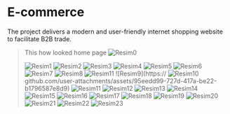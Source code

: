 # E-commerce
The project delivers a modern and user-friendly internet shopping website to facilitate B2B trade.


> This how looked home page ![Resim0](https://private-user-images.githubusercontent.com/154680464/350375634-df7f4193-8077-44af-888f-36fb71951231.png?jwt=eyJhbGciOiJIUzI1NiIsInR5cCI6IkpXVCJ9.eyJpc3MiOiJnaXRodWIuY29tIiwiYXVkIjoicmF3LmdpdGh1YnVzZXJjb250ZW50LmNvbSIsImtleSI6ImtleTUiLCJleHAiOjE3MjEzODk2OTksIm5iZiI6MTcyMTM4OTM5OSwicGF0aCI6Ii8xNTQ2ODA0NjQvMzUwMzc1NjM0LWRmN2Y0MTkzLTgwNzctNDRhZi04ODhmLTM2ZmI3MTk1MTIzMS5wbmc_WC1BbXotQWxnb3JpdGhtPUFXUzQtSE1BQy1TSEEyNTYmWC1BbXotQ3JlZGVudGlhbD1BS0lBVkNPRFlMU0E1M1BRSzRaQSUyRjIwMjQwNzE5JTJGdXMtZWFzdC0xJTJGczMlMkZhd3M0X3JlcXVlc3QmWC1BbXotRGF0ZT0yMDI0MDcxOVQxMTQzMTlaJlgtQW16LUV4cGlyZXM9MzAwJlgtQW16LVNpZ25hdHVyZT1lOWU0Y2I0Yzg4ZDg5ODNlMzc5NTk3YTNjYTYzZjFkZWJmYTMzZjlhZWZmMzYyOWU0YjliYTFlOTdjNzI0YWUzJlgtQW16LVNpZ25lZEhlYWRlcnM9aG9zdCZhY3Rvcl9pZD0wJmtleV9pZD0wJnJlcG9faWQ9MCJ9.9AQXe4YIlaNG5IgqFcuRWTHddNrcVAba8Bha717FrO0)
> 
> ![Resim1](https://private-user-images.githubusercontent.com/154680464/350375674-b8856f45-9a09-45d0-9477-6fbf8200b575.jpg?jwt=eyJhbGciOiJIUzI1NiIsInR5cCI6IkpXVCJ9.eyJpc3MiOiJnaXRodWIuY29tIiwiYXVkIjoicmF3LmdpdGh1YnVzZXJjb250ZW50LmNvbSIsImtleSI6ImtleTUiLCJleHAiOjE3MjEzODk2OTksIm5iZiI6MTcyMTM4OTM5OSwicGF0aCI6Ii8xNTQ2ODA0NjQvMzUwMzc1Njc0LWI4ODU2ZjQ1LTlhMDktNDVkMC05NDc3LTZmYmY4MjAwYjU3NS5qcGc_WC1BbXotQWxnb3JpdGhtPUFXUzQtSE1BQy1TSEEyNTYmWC1BbXotQ3JlZGVudGlhbD1BS0lBVkNPRFlMU0E1M1BRSzRaQSUyRjIwMjQwNzE5JTJGdXMtZWFzdC0xJTJGczMlMkZhd3M0X3JlcXVlc3QmWC1BbXotRGF0ZT0yMDI0MDcxOVQxMTQzMTlaJlgtQW16LUV4cGlyZXM9MzAwJlgtQW16LVNpZ25hdHVyZT0wZWYzM2RlZWVhNGVhMGJkOTg2MTI0ZWRiYzJlZjFjYzkwNjUyZGU4NGFhNzc2MzdlY2JmZmU1YzBlZGE5MTIzJlgtQW16LVNpZ25lZEhlYWRlcnM9aG9zdCZhY3Rvcl9pZD0wJmtleV9pZD0wJnJlcG9faWQ9MCJ9.fY3sImBgthRXcFI_b5JEW5cFtELM6SiGU07dTUVOW10) ![Resim2](https://private-user-images.githubusercontent.com/154680464/350375696-b56df631-ee96-40c2-974b-2a58889647d6.png?jwt=eyJhbGciOiJIUzI1NiIsInR5cCI6IkpXVCJ9.eyJpc3MiOiJnaXRodWIuY29tIiwiYXVkIjoicmF3LmdpdGh1YnVzZXJjb250ZW50LmNvbSIsImtleSI6ImtleTUiLCJleHAiOjE3MjEzODk2OTksIm5iZiI6MTcyMTM4OTM5OSwicGF0aCI6Ii8xNTQ2ODA0NjQvMzUwMzc1Njk2LWI1NmRmNjMxLWVlOTYtNDBjMi05NzRiLTJhNTg4ODk2NDdkNi5wbmc_WC1BbXotQWxnb3JpdGhtPUFXUzQtSE1BQy1TSEEyNTYmWC1BbXotQ3JlZGVudGlhbD1BS0lBVkNPRFlMU0E1M1BRSzRaQSUyRjIwMjQwNzE5JTJGdXMtZWFzdC0xJTJGczMlMkZhd3M0X3JlcXVlc3QmWC1BbXotRGF0ZT0yMDI0MDcxOVQxMTQzMTlaJlgtQW16LUV4cGlyZXM9MzAwJlgtQW16LVNpZ25hdHVyZT02YTNlMDY0NGNhYWFjY2JmMDY1Mzg3MjcxODcxZDUyY2M4N2M4OWZmNzI3YzBlMTk3YmUwZWU4NjE2ODZlNDc5JlgtQW16LVNpZ25lZEhlYWRlcnM9aG9zdCZhY3Rvcl9pZD0wJmtleV9pZD0wJnJlcG9faWQ9MCJ9.orXpwqQZWtcFJ3-S6-LUL4qNm7ee-LdRYaYlD6KSssU) ![Resim3](https://private-user-images.githubusercontent.com/154680464/350375709-d541aaf4-9966-4b11-9c15-8e99d0f386ef.jpg?jwt=eyJhbGciOiJIUzI1NiIsInR5cCI6IkpXVCJ9.eyJpc3MiOiJnaXRodWIuY29tIiwiYXVkIjoicmF3LmdpdGh1YnVzZXJjb250ZW50LmNvbSIsImtleSI6ImtleTUiLCJleHAiOjE3MjEzODk2OTksIm5iZiI6MTcyMTM4OTM5OSwicGF0aCI6Ii8xNTQ2ODA0NjQvMzUwMzc1NzA5LWQ1NDFhYWY0LTk5NjYtNGIxMS05YzE1LThlOTlkMGYzODZlZi5qcGc_WC1BbXotQWxnb3JpdGhtPUFXUzQtSE1BQy1TSEEyNTYmWC1BbXotQ3JlZGVudGlhbD1BS0lBVkNPRFlMU0E1M1BRSzRaQSUyRjIwMjQwNzE5JTJGdXMtZWFzdC0xJTJGczMlMkZhd3M0X3JlcXVlc3QmWC1BbXotRGF0ZT0yMDI0MDcxOVQxMTQzMTlaJlgtQW16LUV4cGlyZXM9MzAwJlgtQW16LVNpZ25hdHVyZT1jY2EwZjJlM2Q3NmVlYzBiY2M5ODA4YWUwMGMzNWViZTZkNzZjMjFhOTdiMDc1MmIwOGE3ODBjMDg3NWZhMTU1JlgtQW16LVNpZ25lZEhlYWRlcnM9aG9zdCZhY3Rvcl9pZD0wJmtleV9pZD0wJnJlcG9faWQ9MCJ9.lLo4fxwAM1BkDZ2XEP0R-z9rs7dZh99ksvBo7ktyL5A) ![Resim4](https://private-user-images.githubusercontent.com/154680464/350375717-c933fc51-1c36-4a4d-b251-fbef685dd1e9.jpg?jwt=eyJhbGciOiJIUzI1NiIsInR5cCI6IkpXVCJ9.eyJpc3MiOiJnaXRodWIuY29tIiwiYXVkIjoicmF3LmdpdGh1YnVzZXJjb250ZW50LmNvbSIsImtleSI6ImtleTUiLCJleHAiOjE3MjEzODk2OTksIm5iZiI6MTcyMTM4OTM5OSwicGF0aCI6Ii8xNTQ2ODA0NjQvMzUwMzc1NzE3LWM5MzNmYzUxLTFjMzYtNGE0ZC1iMjUxLWZiZWY2ODVkZDFlOS5qcGc_WC1BbXotQWxnb3JpdGhtPUFXUzQtSE1BQy1TSEEyNTYmWC1BbXotQ3JlZGVudGlhbD1BS0lBVkNPRFlMU0E1M1BRSzRaQSUyRjIwMjQwNzE5JTJGdXMtZWFzdC0xJTJGczMlMkZhd3M0X3JlcXVlc3QmWC1BbXotRGF0ZT0yMDI0MDcxOVQxMTQzMTlaJlgtQW16LUV4cGlyZXM9MzAwJlgtQW16LVNpZ25hdHVyZT0zMzE2YThhYzZlNDlhODcyY2UzZTVlMTFiNDVjM2U3M2U0Njc4OTg5MDFmM2YwMWJiYWQzZmY3NDBhODRjMTQ2JlgtQW16LVNpZ25lZEhlYWRlcnM9aG9zdCZhY3Rvcl9pZD0wJmtleV9pZD0wJnJlcG9faWQ9MCJ9.wMo9sQGsRM58aG0Z-reApOEnWQ9EkXumJ59Y1PefPYk) ![Resim5](https://private-user-images.githubusercontent.com/154680464/350375724-965e4d5e-4c32-4088-9148-45c7a962058f.png?jwt=eyJhbGciOiJIUzI1NiIsInR5cCI6IkpXVCJ9.eyJpc3MiOiJnaXRodWIuY29tIiwiYXVkIjoicmF3LmdpdGh1YnVzZXJjb250ZW50LmNvbSIsImtleSI6ImtleTUiLCJleHAiOjE3MjEzODk2OTksIm5iZiI6MTcyMTM4OTM5OSwicGF0aCI6Ii8xNTQ2ODA0NjQvMzUwMzc1NzI0LTk2NWU0ZDVlLTRjMzItNDA4OC05MTQ4LTQ1YzdhOTYyMDU4Zi5wbmc_WC1BbXotQWxnb3JpdGhtPUFXUzQtSE1BQy1TSEEyNTYmWC1BbXotQ3JlZGVudGlhbD1BS0lBVkNPRFlMU0E1M1BRSzRaQSUyRjIwMjQwNzE5JTJGdXMtZWFzdC0xJTJGczMlMkZhd3M0X3JlcXVlc3QmWC1BbXotRGF0ZT0yMDI0MDcxOVQxMTQzMTlaJlgtQW16LUV4cGlyZXM9MzAwJlgtQW16LVNpZ25hdHVyZT1lMTFhNTMwMzc2MzkxZTI4NDM5NWQxZDkxMjAxMjQ5ZTkwZTc0NGQzMDA2OGU3YjgxZDE1Njk5OGI3ZDY5MzJmJlgtQW16LVNpZ25lZEhlYWRlcnM9aG9zdCZhY3Rvcl9pZD0wJmtleV9pZD0wJnJlcG9faWQ9MCJ9.qtyHBuGZnNGueO3jbOlGTGNz4yhLmGWlBS66686iJHs) ![Resim6](https://private-user-images.githubusercontent.com/154680464/350375738-aed00476-0e45-419f-a59a-186d67195a80.jpg?jwt=eyJhbGciOiJIUzI1NiIsInR5cCI6IkpXVCJ9.eyJpc3MiOiJnaXRodWIuY29tIiwiYXVkIjoicmF3LmdpdGh1YnVzZXJjb250ZW50LmNvbSIsImtleSI6ImtleTUiLCJleHAiOjE3MjEzODk2OTksIm5iZiI6MTcyMTM4OTM5OSwicGF0aCI6Ii8xNTQ2ODA0NjQvMzUwMzc1NzM4LWFlZDAwNDc2LTBlNDUtNDE5Zi1hNTlhLTE4NmQ2NzE5NWE4MC5qcGc_WC1BbXotQWxnb3JpdGhtPUFXUzQtSE1BQy1TSEEyNTYmWC1BbXotQ3JlZGVudGlhbD1BS0lBVkNPRFlMU0E1M1BRSzRaQSUyRjIwMjQwNzE5JTJGdXMtZWFzdC0xJTJGczMlMkZhd3M0X3JlcXVlc3QmWC1BbXotRGF0ZT0yMDI0MDcxOVQxMTQzMTlaJlgtQW16LUV4cGlyZXM9MzAwJlgtQW16LVNpZ25hdHVyZT1lZjcxZWI5OWM1YzRjNWM1MDc2Y2MzOGVlZTc3NWI0OWIyZWRhMGY3MTgzNjdlNTA5MWJlOWU5MDljN2VlNzI5JlgtQW16LVNpZ25lZEhlYWRlcnM9aG9zdCZhY3Rvcl9pZD0wJmtleV9pZD0wJnJlcG9faWQ9MCJ9.2jgMVQVI5MG9TTWUe0fpRsmzOR4amZP2TIFyJcKdA9I) ![Resim7](https://private-user-images.githubusercontent.com/154680464/350375746-e9e384d5-ef45-4f20-b843-132f723c5716.jpg?jwt=eyJhbGciOiJIUzI1NiIsInR5cCI6IkpXVCJ9.eyJpc3MiOiJnaXRodWIuY29tIiwiYXVkIjoicmF3LmdpdGh1YnVzZXJjb250ZW50LmNvbSIsImtleSI6ImtleTUiLCJleHAiOjE3MjEzODk2OTksIm5iZiI6MTcyMTM4OTM5OSwicGF0aCI6Ii8xNTQ2ODA0NjQvMzUwMzc1NzQ2LWU5ZTM4NGQ1LWVmNDUtNGYyMC1iODQzLTEzMmY3MjNjNTcxNi5qcGc_WC1BbXotQWxnb3JpdGhtPUFXUzQtSE1BQy1TSEEyNTYmWC1BbXotQ3JlZGVudGlhbD1BS0lBVkNPRFlMU0E1M1BRSzRaQSUyRjIwMjQwNzE5JTJGdXMtZWFzdC0xJTJGczMlMkZhd3M0X3JlcXVlc3QmWC1BbXotRGF0ZT0yMDI0MDcxOVQxMTQzMTlaJlgtQW16LUV4cGlyZXM9MzAwJlgtQW16LVNpZ25hdHVyZT04YWY1ODBhZmU2OWRmZTY2Y2YwMDIxODBkMTYzNTQ0YmFjOTMwNDIyMWE4M2IyZDhiYmNmMWI4OTM5YTI5Y2U0JlgtQW16LVNpZ25lZEhlYWRlcnM9aG9zdCZhY3Rvcl9pZD0wJmtleV9pZD0wJnJlcG9faWQ9MCJ9.i81vhvabmCtiCjnFX_3qcjjkNuj_hIjnglukwM_kRlg) ![Resim8](https://private-user-images.githubusercontent.com/154680464/350375756-f1175f91-4ddb-499c-a0e5-245ae834b72f.jpg?jwt=eyJhbGciOiJIUzI1NiIsInR5cCI6IkpXVCJ9.eyJpc3MiOiJnaXRodWIuY29tIiwiYXVkIjoicmF3LmdpdGh1YnVzZXJjb250ZW50LmNvbSIsImtleSI6ImtleTUiLCJleHAiOjE3MjEzODk2OTksIm5iZiI6MTcyMTM4OTM5OSwicGF0aCI6Ii8xNTQ2ODA0NjQvMzUwMzc1NzU2LWYxMTc1ZjkxLTRkZGItNDk5Yy1hMGU1LTI0NWFlODM0YjcyZi5qcGc_WC1BbXotQWxnb3JpdGhtPUFXUzQtSE1BQy1TSEEyNTYmWC1BbXotQ3JlZGVudGlhbD1BS0lBVkNPRFlMU0E1M1BRSzRaQSUyRjIwMjQwNzE5JTJGdXMtZWFzdC0xJTJGczMlMkZhd3M0X3JlcXVlc3QmWC1BbXotRGF0ZT0yMDI0MDcxOVQxMTQzMTlaJlgtQW16LUV4cGlyZXM9MzAwJlgtQW16LVNpZ25hdHVyZT02YzRiZjdiYzBmMGFkZjZmNGU5NGRkZjliNjA0OGMzMGI0OTkyNDU5MGVmZDc1ZDI1NmZhZTUxOWIwMzhlZTU0JlgtQW16LVNpZ25lZEhlYWRlcnM9aG9zdCZhY3Rvcl9pZD0wJmtleV9pZD0wJnJlcG9faWQ9MCJ9.45gFEdmY-2-tIZJ7i2XCa1leOi1gkr7sofduXJWZ0wU) ![Resim11](https://private-user-images.githubusercontent.com/154680464/350375757-3c289629-b646-401d-90b1-999d3d249282.png?jwt=eyJhbGciOiJIUzI1NiIsInR5cCI6IkpXVCJ9.eyJpc3MiOiJnaXRodWIuY29tIiwiYXVkIjoicmF3LmdpdGh1YnVzZXJjb250ZW50LmNvbSIsImtleSI6ImtleTUiLCJleHAiOjE3MjEzODk2OTksIm5iZiI6MTcyMTM4OTM5OSwicGF0aCI6Ii8xNTQ2ODA0NjQvMzUwMzc1NzU3LTNjMjg5NjI5LWI2NDYtNDAxZC05MGIxLTk5OWQzZDI0OTI4Mi5wbmc_WC1BbXotQWxnb3JpdGhtPUFXUzQtSE1BQy1TSEEyNTYmWC1BbXotQ3JlZGVudGlhbD1BS0lBVkNPRFlMU0E1M1BRSzRaQSUyRjIwMjQwNzE5JTJGdXMtZWFzdC0xJTJGczMlMkZhd3M0X3JlcXVlc3QmWC1BbXotRGF0ZT0yMDI0MDcxOVQxMTQzMTlaJlgtQW16LUV4cGlyZXM9MzAwJlgtQW16LVNpZ25hdHVyZT1jNWJiYzMyYmU1NDM1NGY1NzM0ZGQzMjY0MGRkYTMxZmU0OWEwNmQyZjUzYWZjNWY3NjgyOTM2MmE5Y2EyMDk4JlgtQW16LVNpZ25lZEhlYWRlcnM9aG9zdCZhY3Rvcl9pZD0wJmtleV9pZD0wJnJlcG9faWQ9MCJ9.ErTMun9BVy5PZcESqccE-WgRCAKh5xXh-lyCUn59TpE) ![Resim9](https:// ![Resim10](https://private-user-images.githubusercontent.com/154680464/350375778-8a334aa9-c745-46d3-ad9f-26673f82d387.png?jwt=eyJhbGciOiJIUzI1NiIsInR5cCI6IkpXVCJ9.eyJpc3MiOiJnaXRodWIuY29tIiwiYXVkIjoicmF3LmdpdGh1YnVzZXJjb250ZW50LmNvbSIsImtleSI6ImtleTUiLCJleHAiOjE3MjEzODk2OTksIm5iZiI6MTcyMTM4OTM5OSwicGF0aCI6Ii8xNTQ2ODA0NjQvMzUwMzc1Nzc4LThhMzM0YWE5LWM3NDUtNDZkMy1hZDlmLTI2NjczZjgyZDM4Ny5wbmc_WC1BbXotQWxnb3JpdGhtPUFXUzQtSE1BQy1TSEEyNTYmWC1BbXotQ3JlZGVudGlhbD1BS0lBVkNPRFlMU0E1M1BRSzRaQSUyRjIwMjQwNzE5JTJGdXMtZWFzdC0xJTJGczMlMkZhd3M0X3JlcXVlc3QmWC1BbXotRGF0ZT0yMDI0MDcxOVQxMTQzMTlaJlgtQW16LUV4cGlyZXM9MzAwJlgtQW16LVNpZ25hdHVyZT1kMDQyMTE0YmFlYmZlMDdlMzc4YjgwZTE4ZjM3ZDM2OGYzY2NiZTZlOTcyM2NiMjZkYWVlMjRhMjBmZWI0MGU0JlgtQW16LVNpZ25lZEhlYWRlcnM9aG9zdCZhY3Rvcl9pZD0wJmtleV9pZD0wJnJlcG9faWQ9MCJ9.idG0gwRXei67pvWs6ImjsfgFGhTBePoC8YRviqzxInI) github.com/user-attachments/assets/95eedd99-727d-417a-be22-b1796587e8d9) ![Resim11](https://private-user-images.githubusercontent.com/154680464/350375790-10702794-a5dc-4829-a074-e93e2ec7b012.png?jwt=eyJhbGciOiJIUzI1NiIsInR5cCI6IkpXVCJ9.eyJpc3MiOiJnaXRodWIuY29tIiwiYXVkIjoicmF3LmdpdGh1YnVzZXJjb250ZW50LmNvbSIsImtleSI6ImtleTUiLCJleHAiOjE3MjEzODk2OTksIm5iZiI6MTcyMTM4OTM5OSwicGF0aCI6Ii8xNTQ2ODA0NjQvMzUwMzc1NzkwLTEwNzAyNzk0LWE1ZGMtNDgyOS1hMDc0LWU5M2UyZWM3YjAxMi5wbmc_WC1BbXotQWxnb3JpdGhtPUFXUzQtSE1BQy1TSEEyNTYmWC1BbXotQ3JlZGVudGlhbD1BS0lBVkNPRFlMU0E1M1BRSzRaQSUyRjIwMjQwNzE5JTJGdXMtZWFzdC0xJTJGczMlMkZhd3M0X3JlcXVlc3QmWC1BbXotRGF0ZT0yMDI0MDcxOVQxMTQzMTlaJlgtQW16LUV4cGlyZXM9MzAwJlgtQW16LVNpZ25hdHVyZT1lZGVlOThhYWY3YTA0YjE3YmViZDM3ZDQ4YmZjYTc5ZjBmNDFjYzM3MDNhNGRjNTU0NzQ5ZjYyZTVhMzVkMGEwJlgtQW16LVNpZ25lZEhlYWRlcnM9aG9zdCZhY3Rvcl9pZD0wJmtleV9pZD0wJnJlcG9faWQ9MCJ9.3RjQDa9Gv5vYh4wGkymFcdLBggrRMy8wil6o4DOh3BM) ![Resim12](https://private-user-images.githubusercontent.com/154680464/350376155-3cef2ca5-d69a-45b6-82f0-490693002ce6.png?jwt=eyJhbGciOiJIUzI1NiIsInR5cCI6IkpXVCJ9.eyJpc3MiOiJnaXRodWIuY29tIiwiYXVkIjoicmF3LmdpdGh1YnVzZXJjb250ZW50LmNvbSIsImtleSI6ImtleTUiLCJleHAiOjE3MjEzODk2OTksIm5iZiI6MTcyMTM4OTM5OSwicGF0aCI6Ii8xNTQ2ODA0NjQvMzUwMzc2MTU1LTNjZWYyY2E1LWQ2OWEtNDViNi04MmYwLTQ5MDY5MzAwMmNlNi5wbmc_WC1BbXotQWxnb3JpdGhtPUFXUzQtSE1BQy1TSEEyNTYmWC1BbXotQ3JlZGVudGlhbD1BS0lBVkNPRFlMU0E1M1BRSzRaQSUyRjIwMjQwNzE5JTJGdXMtZWFzdC0xJTJGczMlMkZhd3M0X3JlcXVlc3QmWC1BbXotRGF0ZT0yMDI0MDcxOVQxMTQzMTlaJlgtQW16LUV4cGlyZXM9MzAwJlgtQW16LVNpZ25hdHVyZT0zMjgxNzJkMDgzODE1NTM3YWY1YWMxNWExMmUyNTdlNzU1OTVlZGE0MzU0NzBlYWE5MDIyNjRjNDg4ZjQ5MjI5JlgtQW16LVNpZ25lZEhlYWRlcnM9aG9zdCZhY3Rvcl9pZD0wJmtleV9pZD0wJnJlcG9faWQ9MCJ9.bcMdhF3nbNzPVMJrMZXR5cYC_Ya_moiiXDhH_j921zg) ![Resim13](https://private-user-images.githubusercontent.com/154680464/350376224-5ddeee55-b48f-43fa-8583-b0cbaca475a5.jpg?jwt=eyJhbGciOiJIUzI1NiIsInR5cCI6IkpXVCJ9.eyJpc3MiOiJnaXRodWIuY29tIiwiYXVkIjoicmF3LmdpdGh1YnVzZXJjb250ZW50LmNvbSIsImtleSI6ImtleTUiLCJleHAiOjE3MjEzODk2OTksIm5iZiI6MTcyMTM4OTM5OSwicGF0aCI6Ii8xNTQ2ODA0NjQvMzUwMzc2MjI0LTVkZGVlZTU1LWI0OGYtNDNmYS04NTgzLWIwY2JhY2E0NzVhNS5qcGc_WC1BbXotQWxnb3JpdGhtPUFXUzQtSE1BQy1TSEEyNTYmWC1BbXotQ3JlZGVudGlhbD1BS0lBVkNPRFlMU0E1M1BRSzRaQSUyRjIwMjQwNzE5JTJGdXMtZWFzdC0xJTJGczMlMkZhd3M0X3JlcXVlc3QmWC1BbXotRGF0ZT0yMDI0MDcxOVQxMTQzMTlaJlgtQW16LUV4cGlyZXM9MzAwJlgtQW16LVNpZ25hdHVyZT1jMjZmMjNhN2NlYWZmMmMzNmM1M2YxNzE3YTdhN2MwOTE1ZTcwZjUwMThlODA2Y2Q0NGFiMjA1ZDY0OGM5NTVjJlgtQW16LVNpZ25lZEhlYWRlcnM9aG9zdCZhY3Rvcl9pZD0wJmtleV9pZD0wJnJlcG9faWQ9MCJ9.rPx6a_wyMxhBOv-ZBLxWESi02HVlPJNEi6lf6_ZCUog) ![Resim14](https://private-user-images.githubusercontent.com/154680464/350376258-f0976615-10cf-41fe-90d5-20ae28ba3fa6.png?jwt=eyJhbGciOiJIUzI1NiIsInR5cCI6IkpXVCJ9.eyJpc3MiOiJnaXRodWIuY29tIiwiYXVkIjoicmF3LmdpdGh1YnVzZXJjb250ZW50LmNvbSIsImtleSI6ImtleTUiLCJleHAiOjE3MjEzODk2OTksIm5iZiI6MTcyMTM4OTM5OSwicGF0aCI6Ii8xNTQ2ODA0NjQvMzUwMzc2MjU4LWYwOTc2NjE1LTEwY2YtNDFmZS05MGQ1LTIwYWUyOGJhM2ZhNi5wbmc_WC1BbXotQWxnb3JpdGhtPUFXUzQtSE1BQy1TSEEyNTYmWC1BbXotQ3JlZGVudGlhbD1BS0lBVkNPRFlMU0E1M1BRSzRaQSUyRjIwMjQwNzE5JTJGdXMtZWFzdC0xJTJGczMlMkZhd3M0X3JlcXVlc3QmWC1BbXotRGF0ZT0yMDI0MDcxOVQxMTQzMTlaJlgtQW16LUV4cGlyZXM9MzAwJlgtQW16LVNpZ25hdHVyZT03ZGU0OTZjOTc1MTg4NDVmZmEzZTk2YmUxODkwMjI1YTAwYzVjMDlmNzUyZWZiNjIzZWI3YTkxNDBlYzZmMTFhJlgtQW16LVNpZ25lZEhlYWRlcnM9aG9zdCZhY3Rvcl9pZD0wJmtleV9pZD0wJnJlcG9faWQ9MCJ9.IyU89cLFuT3mMhBRRjQaXFFD7BkdI14UMhmeu_URRxQ) ![Resim15](https://private-user-images.githubusercontent.com/154680464/350376015-e30120ac-c759-491e-9add-4e721b7aa6fa.png?jwt=eyJhbGciOiJIUzI1NiIsInR5cCI6IkpXVCJ9.eyJpc3MiOiJnaXRodWIuY29tIiwiYXVkIjoicmF3LmdpdGh1YnVzZXJjb250ZW50LmNvbSIsImtleSI6ImtleTUiLCJleHAiOjE3MjEzODk2OTksIm5iZiI6MTcyMTM4OTM5OSwicGF0aCI6Ii8xNTQ2ODA0NjQvMzUwMzc2MDE1LWUzMDEyMGFjLWM3NTktNDkxZS05YWRkLTRlNzIxYjdhYTZmYS5wbmc_WC1BbXotQWxnb3JpdGhtPUFXUzQtSE1BQy1TSEEyNTYmWC1BbXotQ3JlZGVudGlhbD1BS0lBVkNPRFlMU0E1M1BRSzRaQSUyRjIwMjQwNzE5JTJGdXMtZWFzdC0xJTJGczMlMkZhd3M0X3JlcXVlc3QmWC1BbXotRGF0ZT0yMDI0MDcxOVQxMTQzMTlaJlgtQW16LUV4cGlyZXM9MzAwJlgtQW16LVNpZ25hdHVyZT05MTEwN2Y4ZjMyOGMxMmQ5MjFlNzMzYjA5MDlhNzYxZTZlZGYxMjRhOTVmY2VkZWUzOTRkYWNiNjQyNWI5MjY5JlgtQW16LVNpZ25lZEhlYWRlcnM9aG9zdCZhY3Rvcl9pZD0wJmtleV9pZD0wJnJlcG9faWQ9MCJ9.sQWNURL-uUoC8zpD9uYWX2OarAZLLLTZ3f5JL7GBTV0) ![Resim16](https://private-user-images.githubusercontent.com/154680464/350376030-eaadc9a7-f6ae-43d0-8794-b03cfa28849c.png?jwt=eyJhbGciOiJIUzI1NiIsInR5cCI6IkpXVCJ9.eyJpc3MiOiJnaXRodWIuY29tIiwiYXVkIjoicmF3LmdpdGh1YnVzZXJjb250ZW50LmNvbSIsImtleSI6ImtleTUiLCJleHAiOjE3MjEzODk2OTksIm5iZiI6MTcyMTM4OTM5OSwicGF0aCI6Ii8xNTQ2ODA0NjQvMzUwMzc2MDMwLWVhYWRjOWE3LWY2YWUtNDNkMC04Nzk0LWIwM2NmYTI4ODQ5Yy5wbmc_WC1BbXotQWxnb3JpdGhtPUFXUzQtSE1BQy1TSEEyNTYmWC1BbXotQ3JlZGVudGlhbD1BS0lBVkNPRFlMU0E1M1BRSzRaQSUyRjIwMjQwNzE5JTJGdXMtZWFzdC0xJTJGczMlMkZhd3M0X3JlcXVlc3QmWC1BbXotRGF0ZT0yMDI0MDcxOVQxMTQzMTlaJlgtQW16LUV4cGlyZXM9MzAwJlgtQW16LVNpZ25hdHVyZT01MGU3MWE4MDNhYTdkZGY4Mzk3MmI3YzM5MmE4ZWVhNmY0ZmQ5MzE3ODBjNzU4NDA0Y2NhMTk5ZmU0YjFkMzNkJlgtQW16LVNpZ25lZEhlYWRlcnM9aG9zdCZhY3Rvcl9pZD0wJmtleV9pZD0wJnJlcG9faWQ9MCJ9.u44uR3rfl7z8vqhtTquQXdJFQEzFW8lp-FBJlqVYMKs) ![Resim17](https://private-user-images.githubusercontent.com/154680464/350376045-d1350d90-1a97-44f9-b13e-b955631722d2.png?jwt=eyJhbGciOiJIUzI1NiIsInR5cCI6IkpXVCJ9.eyJpc3MiOiJnaXRodWIuY29tIiwiYXVkIjoicmF3LmdpdGh1YnVzZXJjb250ZW50LmNvbSIsImtleSI6ImtleTUiLCJleHAiOjE3MjEzODk2OTksIm5iZiI6MTcyMTM4OTM5OSwicGF0aCI6Ii8xNTQ2ODA0NjQvMzUwMzc2MDQ1LWQxMzUwZDkwLTFhOTctNDRmOS1iMTNlLWI5NTU2MzE3MjJkMi5wbmc_WC1BbXotQWxnb3JpdGhtPUFXUzQtSE1BQy1TSEEyNTYmWC1BbXotQ3JlZGVudGlhbD1BS0lBVkNPRFlMU0E1M1BRSzRaQSUyRjIwMjQwNzE5JTJGdXMtZWFzdC0xJTJGczMlMkZhd3M0X3JlcXVlc3QmWC1BbXotRGF0ZT0yMDI0MDcxOVQxMTQzMTlaJlgtQW16LUV4cGlyZXM9MzAwJlgtQW16LVNpZ25hdHVyZT0wNzU2ZmY1NDk0OTVlMTVkY2QwZjVmNDZhMzU2M2I4YmU3NGYzOTYyZjgzM2FiMjMxYzE0Y2FjODgzMDNkOTBlJlgtQW16LVNpZ25lZEhlYWRlcnM9aG9zdCZhY3Rvcl9pZD0wJmtleV9pZD0wJnJlcG9faWQ9MCJ9.rHlS6g6-ufwMAMIkbo_M-65J0aBT0kFYEQOkiF7583s) ![Resim18](https://private-user-images.githubusercontent.com/154680464/350376064-53b101a3-f9cd-450b-b0bd-4ff045486f5f.jpg?jwt=eyJhbGciOiJIUzI1NiIsInR5cCI6IkpXVCJ9.eyJpc3MiOiJnaXRodWIuY29tIiwiYXVkIjoicmF3LmdpdGh1YnVzZXJjb250ZW50LmNvbSIsImtleSI6ImtleTUiLCJleHAiOjE3MjEzODk2OTksIm5iZiI6MTcyMTM4OTM5OSwicGF0aCI6Ii8xNTQ2ODA0NjQvMzUwMzc2MDY0LTUzYjEwMWEzLWY5Y2QtNDUwYi1iMGJkLTRmZjA0NTQ4NmY1Zi5qcGc_WC1BbXotQWxnb3JpdGhtPUFXUzQtSE1BQy1TSEEyNTYmWC1BbXotQ3JlZGVudGlhbD1BS0lBVkNPRFlMU0E1M1BRSzRaQSUyRjIwMjQwNzE5JTJGdXMtZWFzdC0xJTJGczMlMkZhd3M0X3JlcXVlc3QmWC1BbXotRGF0ZT0yMDI0MDcxOVQxMTQzMTlaJlgtQW16LUV4cGlyZXM9MzAwJlgtQW16LVNpZ25hdHVyZT1mN2M4YWY4NzViMzBlOWQ3MGI1Zjg4ZTMyMTJjZDg3Nzk3YWM0MmEyZDgyNGIxY2NhYWVjMmI1YmIxNTNmYTA3JlgtQW16LVNpZ25lZEhlYWRlcnM9aG9zdCZhY3Rvcl9pZD0wJmtleV9pZD0wJnJlcG9faWQ9MCJ9.8tQzGef_DhPg3b45Y2DlFNGSPKmL54KOn8zMtj6dyW4) ![Resim19](https://private-user-images.githubusercontent.com/154680464/350376075-8dcc08b2-69bb-44ee-aa6a-378e2c9351a9.png?jwt=eyJhbGciOiJIUzI1NiIsInR5cCI6IkpXVCJ9.eyJpc3MiOiJnaXRodWIuY29tIiwiYXVkIjoicmF3LmdpdGh1YnVzZXJjb250ZW50LmNvbSIsImtleSI6ImtleTUiLCJleHAiOjE3MjEzODk2OTksIm5iZiI6MTcyMTM4OTM5OSwicGF0aCI6Ii8xNTQ2ODA0NjQvMzUwMzc2MDc1LThkY2MwOGIyLTY5YmItNDRlZS1hYTZhLTM3OGUyYzkzNTFhOS5wbmc_WC1BbXotQWxnb3JpdGhtPUFXUzQtSE1BQy1TSEEyNTYmWC1BbXotQ3JlZGVudGlhbD1BS0lBVkNPRFlMU0E1M1BRSzRaQSUyRjIwMjQwNzE5JTJGdXMtZWFzdC0xJTJGczMlMkZhd3M0X3JlcXVlc3QmWC1BbXotRGF0ZT0yMDI0MDcxOVQxMTQzMTlaJlgtQW16LUV4cGlyZXM9MzAwJlgtQW16LVNpZ25hdHVyZT1lMDAwMDIzMjIwMDU5ODZmZGU5ZDgxYzUwMmMyYTgwZjRjYWY2YjNkMGRlMWNlNGIzOWVlZWMzNTZhOWU3NjI4JlgtQW16LVNpZ25lZEhlYWRlcnM9aG9zdCZhY3Rvcl9pZD0wJmtleV9pZD0wJnJlcG9faWQ9MCJ9.kWh73Qj5qq9jsGc-zp5t2CdgSroMUBYHEUfeFPxzc_E) ![Resim20](https://private-user-images.githubusercontent.com/154680464/350376093-754c353c-a698-4c30-8e9a-0e059b52c256.jpg?jwt=eyJhbGciOiJIUzI1NiIsInR5cCI6IkpXVCJ9.eyJpc3MiOiJnaXRodWIuY29tIiwiYXVkIjoicmF3LmdpdGh1YnVzZXJjb250ZW50LmNvbSIsImtleSI6ImtleTUiLCJleHAiOjE3MjEzODk2OTksIm5iZiI6MTcyMTM4OTM5OSwicGF0aCI6Ii8xNTQ2ODA0NjQvMzUwMzc2MDkzLTc1NGMzNTNjLWE2OTgtNGMzMC04ZTlhLTBlMDU5YjUyYzI1Ni5qcGc_WC1BbXotQWxnb3JpdGhtPUFXUzQtSE1BQy1TSEEyNTYmWC1BbXotQ3JlZGVudGlhbD1BS0lBVkNPRFlMU0E1M1BRSzRaQSUyRjIwMjQwNzE5JTJGdXMtZWFzdC0xJTJGczMlMkZhd3M0X3JlcXVlc3QmWC1BbXotRGF0ZT0yMDI0MDcxOVQxMTQzMTlaJlgtQW16LUV4cGlyZXM9MzAwJlgtQW16LVNpZ25hdHVyZT1iOWFhYzI5YWI2NmFmZjQyNjdiYWUxYmQ5MGFhY2ViZjc3MmVhZTc2ZjU2OTBjYjE4OGUwNjA2YjE0NzYzZjE4JlgtQW16LVNpZ25lZEhlYWRlcnM9aG9zdCZhY3Rvcl9pZD0wJmtleV9pZD0wJnJlcG9faWQ9MCJ9.NVT2xOqWmC_3xMVixLK6EsNi3rcEbc6_5qjXd3JAmi8) ![Resim21](https://private-user-images.githubusercontent.com/154680464/350376101-77f25962-86ff-4f96-b12a-90c7c946795b.jpg?jwt=eyJhbGciOiJIUzI1NiIsInR5cCI6IkpXVCJ9.eyJpc3MiOiJnaXRodWIuY29tIiwiYXVkIjoicmF3LmdpdGh1YnVzZXJjb250ZW50LmNvbSIsImtleSI6ImtleTUiLCJleHAiOjE3MjEzODk2OTksIm5iZiI6MTcyMTM4OTM5OSwicGF0aCI6Ii8xNTQ2ODA0NjQvMzUwMzc2MTAxLTc3ZjI1OTYyLTg2ZmYtNGY5Ni1iMTJhLTkwYzdjOTQ2Nzk1Yi5qcGc_WC1BbXotQWxnb3JpdGhtPUFXUzQtSE1BQy1TSEEyNTYmWC1BbXotQ3JlZGVudGlhbD1BS0lBVkNPRFlMU0E1M1BRSzRaQSUyRjIwMjQwNzE5JTJGdXMtZWFzdC0xJTJGczMlMkZhd3M0X3JlcXVlc3QmWC1BbXotRGF0ZT0yMDI0MDcxOVQxMTQzMTlaJlgtQW16LUV4cGlyZXM9MzAwJlgtQW16LVNpZ25hdHVyZT0yMmE2MTM4OWEwMDFmNTMyYWU4ZWIwMDdmNjNkYzQ5Y2ZmNTUwMDRhNzNjM2JhNjYyMjlkMmU0NDUyYmM0MjcwJlgtQW16LVNpZ25lZEhlYWRlcnM9aG9zdCZhY3Rvcl9pZD0wJmtleV9pZD0wJnJlcG9faWQ9MCJ9.UOpsqTtOs3J3m0AIBKV-oGxQHEtnQ2sP7Yac1z5um8c) ![Resim22](https://private-user-images.githubusercontent.com/154680464/350376107-1db9ed02-fcf3-46be-aaba-6c5f912d1009.png?jwt=eyJhbGciOiJIUzI1NiIsInR5cCI6IkpXVCJ9.eyJpc3MiOiJnaXRodWIuY29tIiwiYXVkIjoicmF3LmdpdGh1YnVzZXJjb250ZW50LmNvbSIsImtleSI6ImtleTUiLCJleHAiOjE3MjEzODk2OTksIm5iZiI6MTcyMTM4OTM5OSwicGF0aCI6Ii8xNTQ2ODA0NjQvMzUwMzc2MTA3LTFkYjllZDAyLWZjZjMtNDZiZS1hYWJhLTZjNWY5MTJkMTAwOS5wbmc_WC1BbXotQWxnb3JpdGhtPUFXUzQtSE1BQy1TSEEyNTYmWC1BbXotQ3JlZGVudGlhbD1BS0lBVkNPRFlMU0E1M1BRSzRaQSUyRjIwMjQwNzE5JTJGdXMtZWFzdC0xJTJGczMlMkZhd3M0X3JlcXVlc3QmWC1BbXotRGF0ZT0yMDI0MDcxOVQxMTQzMTlaJlgtQW16LUV4cGlyZXM9MzAwJlgtQW16LVNpZ25hdHVyZT1mZGQ0MDgyMDk5ZjFiMzkwM2JmNmQ4ZWVkMjJhMGZiMWQzNjdlZDQ3YzA2Mjg5ZDgyNGE4YWYzM2Y1ZGFkODYyJlgtQW16LVNpZ25lZEhlYWRlcnM9aG9zdCZhY3Rvcl9pZD0wJmtleV9pZD0wJnJlcG9faWQ9MCJ9.eH73MJrwORQliMaAMwlYlrsatwylCeBL8m75DrZLbnI) ![Resim23](https://private-user-images.githubusercontent.com/154680464/350376114-9434aa9e-16d7-47b3-831d-748a3355775e.png?jwt=eyJhbGciOiJIUzI1NiIsInR5cCI6IkpXVCJ9.eyJpc3MiOiJnaXRodWIuY29tIiwiYXVkIjoicmF3LmdpdGh1YnVzZXJjb250ZW50LmNvbSIsImtleSI6ImtleTUiLCJleHAiOjE3MjEzODk2OTksIm5iZiI6MTcyMTM4OTM5OSwicGF0aCI6Ii8xNTQ2ODA0NjQvMzUwMzc2MTE0LTk0MzRhYTllLTE2ZDctNDdiMy04MzFkLTc0OGEzMzU1Nzc1ZS5wbmc_WC1BbXotQWxnb3JpdGhtPUFXUzQtSE1BQy1TSEEyNTYmWC1BbXotQ3JlZGVudGlhbD1BS0lBVkNPRFlMU0E1M1BRSzRaQSUyRjIwMjQwNzE5JTJGdXMtZWFzdC0xJTJGczMlMkZhd3M0X3JlcXVlc3QmWC1BbXotRGF0ZT0yMDI0MDcxOVQxMTQzMTlaJlgtQW16LUV4cGlyZXM9MzAwJlgtQW16LVNpZ25hdHVyZT00ZmRiMjY5YmRmNTZmYTMxZGFhYjNkYzk3ZGQ3ZGMxYmYxNjEwZjE2MzVkZGIyZGY1YTdjMGFlODg0MmZkZGFlJlgtQW16LVNpZ25lZEhlYWRlcnM9aG9zdCZhY3Rvcl9pZD0wJmtleV9pZD0wJnJlcG9faWQ9MCJ9.7dLk6M7iceJd8hreoZtM9FUf7didXUHKXMOIgK-jCco)

